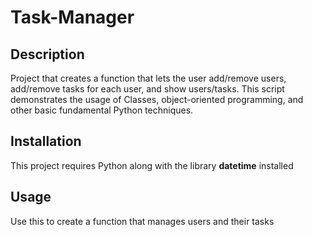 # Task-Manager

## Description
Project that creates a function that lets the user add/remove users, add/remove tasks for each user, and show users/tasks. This script demonstrates the usage of Classes, object-oriented programming, and other basic fundamental Python techniques.

## Installation
This project requires Python along with the library **datetime** installed

## Usage
Use this to create a function that manages users and their tasks
